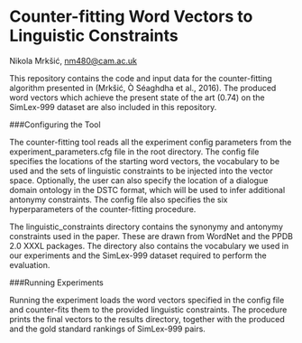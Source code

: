 # Counter-fitting Word Vectors to Linguistic Constraints
Nikola Mrkšić, nm480@cam.ac.uk

This repository contains the code and input data for the counter-fitting algorithm presented in (Mrkšić, Ò Séaghdha et al., 2016). The produced word vectors which achieve the present state of the art (0.74) on the SimLex-999 dataset are also included in this repository. 


###Configuring the Tool

The counter-fitting tool reads all the experiment config parameters from the experiment_parameters.cfg file in the root directory. The config file specifies the locations of the starting word vectors, the vocabulary to be used and the sets of linguistic constraints to be injected into the vector space. Optionally, the user can also specify the location of a dialogue domain ontology in the DSTC format, which will be used to infer additional antonymy constraints. The config file also specifies the six hyperparameters of the counter-fitting procedure. 

The linguistic_constraints directory contains the synonymy and antonymy constraints used in the paper. These are drawn from WordNet and the PPDB 2.0 XXXL packages. The directory also contains the vocabulary we used in our experiments and the SimLex-999 dataset required to perform the evaluation. 


###Running Experiments

Running the experiment loads the word vectors specified in the config file and counter-fits them to the provided linguistic constraints. The procedure prints the final vectors to the results directory, together with the produced and the gold standard rankings of SimLex-999 pairs. 

